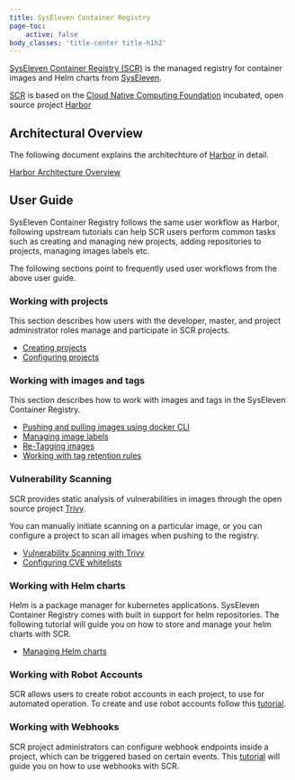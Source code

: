 ```yaml
---
title: SysEleven Container Registry
page-toc:
    active: false
body_classes: 'title-center title-h1h2'
---
```


[SysEleven Container Registry (SCR)](https://scr.syseleven.de) is the managed registry for container images and Helm charts from [SysEleven](https://www.syseleven.de).

[SCR](https://scr.syseleven.de) is based on the [Cloud Native Computing Foundation](https://cncf.io) incubated, open source project [Harbor](https://goharbor.io/)


## Architectural Overview

The following document explains the architechture of [Harbor](https://goharbor.io/) in detail.

[Harbor Architecture Overview](https://github.com/goharbor/harbor/wiki/Architecture-Overview-of-Harbor)

## User Guide

SysEleven Container Registry follows the same user workflow as Harbor, following upstream tutorials can help SCR users
perform common tasks such as creating and managing new projects, adding repositories to projects, managing images labels etc.

The following sections point to frequently used user workflows from the above user guide.

### Working with projects

This section describes how users with the developer, master, and project administrator roles manage and participate in SCR projects.

- [Creating projects](https://goharbor.io/docs/2.0.0/working-with-projects/create-projects/)
- [Configuring projects](https://goharbor.io/docs/2.0.0/working-with-projects/project-configuration/)

### Working with images and tags

This section describes how to work with images and tags in the SysEleven Container Registry.

- [Pushing and pulling images using docker CLI](https://goharbor.io/docs/2.0.0/working-with-projects/working-with-images/pulling-pushing-images/)
- [Managing image labels](https://goharbor.io/docs/2.0.0/working-with-projects/working-with-images/create-labels/)
- [Re-Tagging images](https://goharbor.io/docs/2.0.0/working-with-projects/working-with-images/retagging-images/)
- [Working with tag retention rules](https://goharbor.io/docs/2.0.0/working-with-projects/working-with-images/create-tag-retention-rules/)

### Vulnerability Scanning

SCR provides static analysis of vulnerabilities in images through the open source project [Trivy](https://github.com/aquasecurity/trivy).

You can manually initiate scanning on a particular image, or you can configure a project to scan all images when pushing to the registry.

- [Vulnerability Scanning with Trivy](https://goharbor.io/docs/2.0.0/administration/vulnerability-scanning/)
- [Configuring CVE whitelists](https://goharbor.io/docs/2.0.0/working-with-projects/project-configuration/configure-project-whitelist/)

### Working with Helm charts

Helm is a package manager for kubernetes applications. SysEleven Container Registry comes with built in support for helm repositories.
The following tutorial will guide you on how to store and manage your helm charts with SCR.

- [Managing Helm charts](https://goharbor.io/docs/2.0.0/working-with-projects/working-with-images/managing-helm-charts/)

### Working with Robot Accounts

SCR allows users to create robot accounts in each project, to use for automated operation. To create and use robot accounts follow this [tutorial](https://goharbor.io/docs/2.0.0/working-with-projects/project-configuration/create-robot-accounts/).

### Working with Webhooks

SCR project administrators can configure webhook endpoints inside a project, which can be triggered based on certain events. This [tutorial](https://goharbor.io/docs/2.0.0/working-with-projects/project-configuration/configure-webhooks/) will guide you on how
 to use webhooks with SCR.
